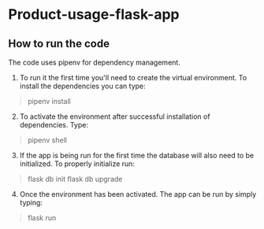 # Product-usage-flask-app

## How to run the code
The code uses pipenv for dependency management.

1. To run it the first time you'll need to create the virtual environment. To install the dependencies you can type:
> pipenv install

2. To activate the environment after successful installation of dependencies. Type:
> pipenv shell

3. If the app is being run for the first time the database will also need to be initialized. To properly initialize run:
> flask db init
> flask db upgrade

4. Once the environment has been activated. The app can be run by simply typing:
> flask run
